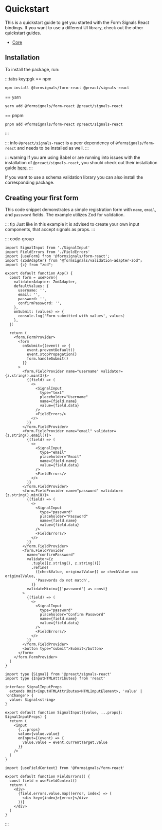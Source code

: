 # Quickstart

This is a quickstart guide to get you started with the Form Signals React bindings.
If you want to use a different UI library, check out the other quickstart guides.

- [Core](/guide/quickstart)

## Installation

To install the package, run:

:::tabs key:pgk
== npm

```bash
npm install @formsignals/form-react @preact/signals-react
```

== yarn

```bash
yarn add @formsignals/form-react @preact/signals-react
```

== pnpm

```bash
pnpm add @formsignals/form-react @preact/signals-react
```

:::

::: info
`@preact/signals-react` is a peer dependency of `@formsignals/form-react` and needs to be installed as well.
:::

::: warning
If you are using Babel or are running into issues with the installation of `@preact/signals-react`, you should check out
their installation guide [here](https://github.com/preactjs/signals/blob/main/packages/react/README.md).
:::

If you want to use a schema validation library you can also install the corresponding package.

<!--@include: ./quickstart-validation-libs.md-->

## Creating your first form

This code snippet demonstrates a simple registration form with `name`, `email`, and `password` fields. The example utilizes Zod for validation.

::: tip
Just like in this example it is advised to create your own input components, that accept signals as props.
:::

::: code-group

```tsx [login_form.tsx]
import SignalInput from './SignalInput'
import FieldErrors from './FieldErrors'
import {useForm} from '@formsignals/form-react';
import {ZodAdapter} from "@formsignals/validation-adapter-zod";
import {z} from "zod";

export default function App() {
  const form = useForm({
    validatorAdapter: ZodAdapter,
    defaultValues: {
      username: '',
      email: '',
      password: '',
      confirmPassword: '',
    },
    onSubmit: (values) => {
      console.log('Form submitted with values', values)
    },
  })

  return (
    <form.FormProvider>
      <form
        onSubmit={(event) => {
          event.preventDefault()
          event.stopPropagation()
          form.handleSubmit()
        }}
      >
        <form.FieldProvider name="username" validator={z.string().min(3)}>
          {(field) => (
            <>
              <SignalInput
                type="text"
                placeholder="Username"
                name={field.name}
                value={field.data}
              />
              <FieldErrors/>
            </>
          )}
        </form.FieldProvider>
        <form.FieldProvider name="email" validator={z.string().email()}>
          {(field) => (
            <>
              <SignalInput
                type="email"
                placeholder="Email"
                name={field.name}
                value={field.data}
              />
              <FieldErrors/>
            </>
          )}
        </form.FieldProvider>
        <form.FieldProvider name="password" validator={z.string().min(8)}>
          {(field) => (
            <>
              <SignalInput
                type="password"
                placeholder="Password"
                name={field.name}
                value={field.data}
              />
              <FieldErrors/>
            </>
          )}
        </form.FieldProvider>
        <form.FieldProvider
          name="confirmPassword"
          validator={z
            .tuple([z.string(), z.string()])
            .refine(
              ([checkValue, originalValue]) => checkValue === originalValue,
              'Passwords do not match',
            )}
          validateMixin={['password'] as const}
        >
          {(field) => (
            <>
              <SignalInput
                type="password"
                placeholder="Confirm Password"
                name={field.name}
                value={field.data}
              />
              <FieldErrors/>
            </>
          )}
        </form.FieldProvider>
        <button type="submit">Submit</button>
      </form>
    </form.FormProvider>
  )
}
```

```tsx [SignalInput.tsx]
import type {Signal} from '@preact/signals-react'
import type {InputHTMLAttributes} from 'react'

interface SignalInputProps
  extends Omit<InputHTMLAttributes<HTMLInputElement>, 'value' | 'onChange'> {
  value: Signal<string>
}

export default function SignalInput({value, ...props}: SignalInputProps) {
  return (
    <input
      {...props}
      value={value.value}
      onInput={(event) => {
        value.value = event.currentTarget.value
      }}
    />
  )
}
```

```tsx [FieldErrors.tsx]
import {useFieldContext} from '@formsignals/form-react'

export default function FieldErrors() {
  const field = useFieldContext()
  return (
    <div>
      {field.errors.value.map((error, index) => (
        <div key={index}>{error}</div>
      ))}
    </div>
  )
}
```

:::

[//]: # (TODO Add Stackblitz example)
